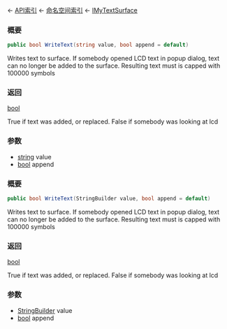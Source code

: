 ← [API索引](Api-Index) ← [命名空间索引](Namespace-Index) ← [IMyTextSurface](Sandbox.ModAPI.Ingame.IMyTextSurface)

### 概要

```csharp
public bool WriteText(string value, bool append = default)
```

Writes text to surface. If somebody opened LCD text in popup dialog, text can no longer be added to the surface. Resulting text must is capped with 100000 symbols

### 返回

[bool](https://docs.microsoft.com/en-us/dotnet/api/System.Boolean?view=netframework-4.6)

True if text was added, or replaced. False if somebody was looking at lcd

### 参数

* [string](https://docs.microsoft.com/en-us/dotnet/api/System.String?view=netframework-4.6) value
* [bool](https://docs.microsoft.com/en-us/dotnet/api/System.Boolean?view=netframework-4.6) append
### 概要

```csharp
public bool WriteText(StringBuilder value, bool append = default)
```

Writes text to surface. If somebody opened LCD text in popup dialog, text can no longer be added to the surface. Resulting text must is capped with 100000 symbols

### 返回

[bool](https://docs.microsoft.com/en-us/dotnet/api/System.Boolean?view=netframework-4.6)

True if text was added, or replaced. False if somebody was looking at lcd

### 参数

* [StringBuilder](https://docs.microsoft.com/en-us/dotnet/api/System.Text.StringBuilder?view=netframework-4.6) value
* [bool](https://docs.microsoft.com/en-us/dotnet/api/System.Boolean?view=netframework-4.6) append
